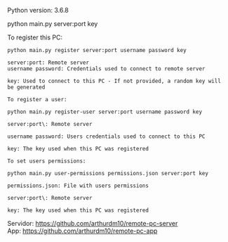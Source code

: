 Python version: 3.6.8

python main.py server:port key

To register this PC:

```
python main.py register server:port username password key

server:port: Remote server
username password: Credentials used to connect to remote server

key: Used to connect to this PC - If not provided, a random key will be generated
```
```
To register a user:

python main.py register-user server:port username password key

server:port\: Remote server

username password: Users credentials used to connect to this PC

key: The key used when this PC was registered
```
```
To set users permissions:

python main.py user-permissions permissions.json server:port key

permissions.json: File with users permissions

server:port\: Remote server

key: The key used when this PC was registered
```

Servidor: https://github.com/arthurdm10/remote-pc-server  
App: https://github.com/arthurdm10/remote-pc-app
